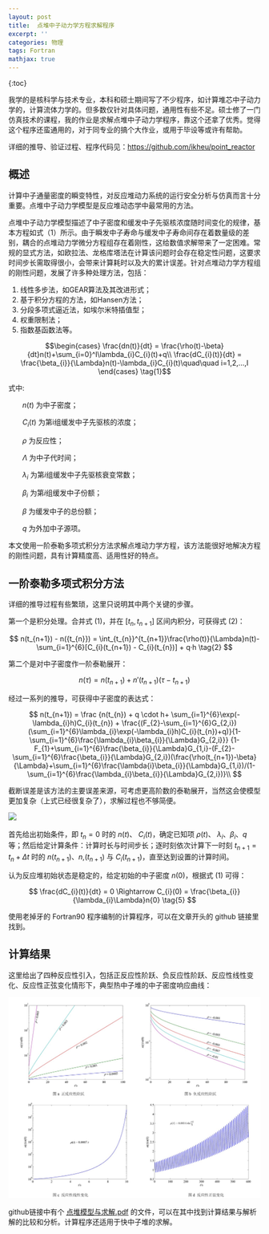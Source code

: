 ```yaml
---
layout: post
title:  点堆中子动力学方程求解程序
excerpt: ''
categories: 物理
tags: Fortran
mathjax: true
---
```

{:toc}

我学的是核科学与技术专业，本科和硕士期间写了不少程序，如计算堆芯中子动力学的，计算流体力学的。但多数仅针对具体问题，通用性有些不足。硕士修了一门仿真技术的课程，我的作业是求解点堆中子动力学程序，靠这个还拿了优秀。觉得这个程序还蛮通用的，对于同专业的搞个大作业，或用于毕设等或许有帮助。

详细的推导、验证过程、程序代码见：https://github.com/ikheu/point_reactor

## 概述

计算中子通量密度的瞬变特性，对反应堆动力系统的运行安全分析与仿真而言十分重要。点堆中子动力学模型是反应堆动态学中最常用的方法。

点堆中子动力学模型描述了中子密度和缓发中子先驱核浓度随时间变化的规律，基本方程如式（1）所示。由于瞬发中子寿命与缓发中子寿命间存在着数量级的差别，耦合的点堆动力学微分方程组存在着刚性，这给数值求解带来了一定困难。常规的显式方法，如欧拉法、龙格库塔法在计算该问题时会存在稳定性问题，这要求时间步长需取得很小，会带来计算耗时以及大的累计误差。针对点堆动力学方程组的刚性问题，发展了许多种处理方法，包括：
1. 线性多步法，如GEAR算法及其改进形式；
2. 基于积分方程的方法，如Hansen方法；
3. 分段多项式逼近法，如埃尔米特插值型；
4. 权重限制法；
5. 指数基函数法等。 

$$\begin{cases}
\frac{dn(t)}{dt} = \frac{\rho(t)-\beta}{dt}n(t)+\sum_{i=0}^I\lambda_{i}C_{i}(t)+q\\
\frac{dC_{i}(t)}{dt} = \frac{\beta_{i}}{\Lambda}n(t)-\lambda_{i}C_{i}(t)\quad\quad i=1,2,...,I
\end{cases}
\tag{1}$$

式中:

&emsp;&emsp;$n(t)$ 为中子密度；

&emsp;&emsp;$C_{i}(t)$ 为第i组缓发中子先驱核的浓度；

&emsp;&emsp;$\rho$ 为反应性；

&emsp;&emsp;$\Lambda$ 为中子代时间；

&emsp;&emsp;$\lambda_{i}$ 为第$i$组缓发中子先驱核衰变常数；

&emsp;&emsp;$\beta_{i}$ 为第$i$组缓发中子份额；

&emsp;&emsp;$\beta$ 为缓发中子的总份额；

&emsp;&emsp;$q$ 为外加中子源项。

本文使用一阶泰勒多项式积分方法求解点堆动力学方程，该方法能很好地解决方程的刚性问题，具有计算精度高、适用性好的特点。

## 一阶泰勒多项式积分方法

详细的推导过程有些繁琐，这里只说明其中两个关键的步骤。

第一个是积分处理。合并式 (1)，并在 $[t_{n}, t_{n+1}]$ 区间内积分，可获得式 (2)：

$$
n(t_{n+1}) - n({t_{n}}) = \int_{t_{n}}^{t_{n+1}}\frac{\rho(t)}{\Lambda}n(t)-\sum_{i=1}^{6}[C_{i}(t_{n+1}) - C_{i}(t_{n})] + q·h
\tag{2}
$$

第二个是对中子密度作一阶泰勒展开：

$$
n(\tau) = n(t_{n+1}) + n′(t_{n+1})(\tau-t_{n+1})
\tag{3}
$$

经过一系列的推导，可获得中子密度的表达式：

$$
n(t_{n+1}) = \frac
{n(t_{n}) + q \cdot h+ \sum_{i=1}^{6}\exp(-\lambda_{i}h)C_{i}(t_{n}) + \frac{(F_{2}-\sum_{i=1}^{6}G_{2,i})(\sum_{i=1}^{6}\lambda_{i}\exp(-\lambda_{i}h)C_{i}(t_{n})+q)}{1-\sum_{i=1}^{6}\frac{\lambda_{i}\beta_{i}}{\Lambda}G_{2,i}}}
{1-F_{1}+\sum_{i=1}^{6}\frac{\beta_{i}}{\Lambda}G_{1,i}-(F_{2}-\sum_{i=1}^{6}\frac{\beta_{i}}{\Lambda}G_{2,i})(\frac{\rho(t_{n+1})-\beta}{\Lambda}+\sum_{i=1}^{6}\frac{\lambda{i}\beta_{i}}{\Lambda}G_{1,i})/(1-\sum_{i=1}^{6}\frac{\lambda_{i}\beta_{i}}{\Lambda}G_{2,i})}\\
$$

$$
\tag{4}
$$

截断误差是该方法的主要误差来源，可考虑更高阶数的泰勒展开，当然这会使模型更加复杂（上式已经很复杂了），求解过程也不够简便。

<img src="http://cdn.moastro.cn/user_assets/5b5fc33c393e344a4f4dd646/20190705225812/calc_flow.png" width = "400px" />

首先给出初始条件，即 $t_{n}=0$ 时的 $n(t)$、 $C_{i}(t)$，确定已知项 $\rho(t)$、 $\lambda_{i}$、$\beta_{i}$、$q$ 等；然后给定计算条件：计算时长与时间步长；逐时刻依次计算下一时刻 $t_{n+1}=t_{n}+\Delta t$ 时的 $n(t_{n+1})$、$n$,$(t_{n+1})$ 与 $C_{i}(t_{n+1})$，直至达到设置的计算时间。

认为反应堆初始状态是稳定的，给定初始的中子密度 $n(0)$，根据式 (1) 可得：

$$
\frac{dC_{i}(t)}{dt} = 0 \Rightarrow C_{i}(0) = \frac{\beta_{i}}{\lambda_{i}\Lambda}n{0}
\tag{5}
$$

使用老掉牙的 Fortran90 程序编制的计算程序，可以在文章开头的 github 链接里找到。 

## 计算结果

这里给出了四种反应性引入，包括正反应性阶跃、负反应性阶跃、反应性线性变化、反应性正弦变化情形下，典型热中子堆的中子密度响应曲线：

![](/assets/img/point_results.jpg)

github链接中有个 [点堆模型与求解.pdf](https://github.com/ikheu/point_reactor/blob/master/%E7%82%B9%E5%A0%86%E6%A8%A1%E5%9E%8B%E4%B8%8E%E6%B1%82%E8%A7%A3.pdf) 的文件，可以在其中找到计算结果与解析解的比较和分析。计算程序还适用于快中子堆的求解。
